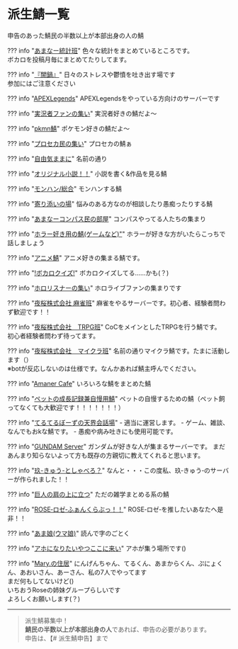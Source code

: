 # 派生鯖一覧
申告のあった鯖民の半数以上が本部出身の人の鯖

??? info "[あまなー統計班](https://discord.gg/Zfw8NBFXH9)"
    色々な統計をまとめているところです。  
    ボカロを投稿月毎にまとめてたりしてます。

??? info "[『闇鍋』](https://discord.gg/P7hSkJNc)"
    日々のストレスや鬱憤を吐き出す場です  
    参加にはご注意ください

??? info "[APEXLegends](https://discord.gg/mrf7h3eTBh)"
    APEXLegendsをやっている方向けのサーバーです


??? info "[実況者ファンの集い](https://discord.gg/HghycTQz)"
    実況者好きの鯖だよ〜


??? info "[pkmn鯖](https://discord.gg/HaWrywU8)"
    ポケモン好きの鯖だよ〜


??? info "[プロセカ民の集い](https://discord.gg/QsXkk5n)"
    プロセカの鯖ぁ


??? info "[自由気ままに](https://discord.gg/bknUeWJJV7)"
    名前の通り


??? info "[オリジナル小説！！](https://discord.gg/yNctTwdnxq)"
    小説を書く&作品を見る鯖


??? info "[モンハン/総合](https://discord.gg/yZ7AMk9vHg)"
    モンハンする鯖


??? info "[寄り添いの場](https://discord.gg/XN26xS2WA2)"
    悩みのある方なのが相談したり愚痴ったりする鯖


??? info "[あまなーコンパス民の部屋](https://discord.gg/EdYgPhN6aM)"
    コンパスやってる人たちの集まり


??? info "[ホラー好き用の鯖(ゲームなど)"](https://discord.gg/GbRwe5fqUw)"
    ホラーが好きな方がいたらこっちで話しましょう


??? info "[アニメ鯖](https://discord.gg/UrzwYC9TsF)"
    アニメ好きの集まる鯖です。


??? info "[!ボカロクイズ!](https://discord.gg/Qkxnfejd2u)"
    ボカロクイズしてる……かも(？)


??? info "[ホロリスナーの集い](https://discord.gg/MWMvh5Dt)"
    ホロライブファンの集まりです


??? info "[夜桜株式会社 麻雀班](https://discord.gg/9VueVsKjG6)"
    麻雀をやるサーバーです。初心者、経験者問わず歓迎です！！


??? info "[夜桜株式会社　TRPG班](https://discord.gg/24wRmUN)"
    CoCをメインとしたTRPGを行う鯖です。  
    初心者経験者問わず待ってます。


??? info "[夜桜株式会社　マイクラ班](https://discord.gg/gaq3r8SQDV)"
    名前の通りマイクラ鯖です。たまに活動します（）  
    ※botが反応しないのは仕様です。なんかあれば鯖主呼んでください。


??? info "[Amaner Cafe](https://discord.gg/SZfzRbfxzg)"
    いろいろな鯖をまとめた鯖

??? info "[ペットの成長記録兼自慢用鯖](https://discord.gg/Rgv6ayKbzf)"
    ペットの自慢するための鯖（ペット飼ってなくても大歓迎です！！！！！！！）

??? info "[てるてるぼーずの天界会話場](https://discord.gg/7pNGkGuW)"
    - 適当に運営します。
    - ゲーム、雑談、なんでもおkな鯖です。
    - 愚痴や病み吐きにも使用可能です。

??? info "[GUNDAM Server](https://discord.gg/3cfRx94eQK)"
    ガンダムが好きな人が集まるサーバーです。
    まだあんまり知らないよって方も既存の方親切に教えてくれると思います。

??? info "[玖-きゅう-としゃべろ？](https://discord.gg/KDs2sPA5)"
    なんと・・・この度私、玖‐きゅう‐のサーバーが作られました！！

??? info "[巨人の肩の上に立つ](https://discord.gg/yaTCbMcqeB)"
    ただの雑学まとめる系の鯖

??? info "[ROSE‐ロゼ‐ふぁんくらぶっ！！](https://discord.gg/NugveFwP)"
    ROSE‐ロゼ‐を推したいあなたへ是非！！

??? info "[あま娘(ウマ娘)](https://discord.gg/GYAXCHbsbn)"
    読んで字のごとく

??? info "[アホになりたいやつここに来い](https://discord.gg/asMQ2BBF)"
    アホが集う場所です()

??? info "[Mary.の住居](https://discord.gg/z4r5HnKh3d)"
    にんげんちゃん、てるくん、あまからくん、ぷにょくん、あおいさん、あーさん、私の7人でやってます  
    まだ何もしてないけど()  
    いちおうRoseの姉妹グループらしいです  
    よろしくお願いします(？)


---

> 派生鯖募集中！  
> <span color="color: red;">**鯖民の半数以上が本部出身の人**</span>であれば、申告の必要があります。  
> 申告は、【# 派生鯖申告】まで


